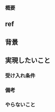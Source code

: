 ### 概要
<!-- issueの概要を記載してください -->
## ref
<!-- 関連するissue -->

## 背景
<!-- issue作成の背景 -->

## 実現したいこと

### 受け入れ条件
<!-- このissueがどのような状態になったら完了とするかを記載してください -->

### 備考
<!-- その他、補足事項などがあれば記載してください -->

### やらないこと
<!-- このissueのスコープ外 -->